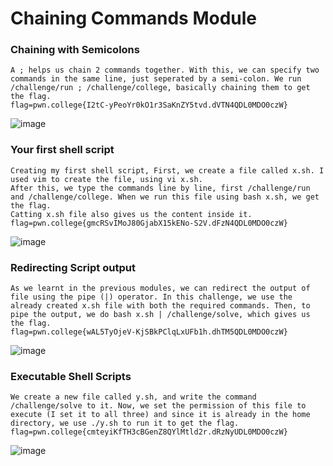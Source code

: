 # Chaining Commands Module
### Chaining with Semicolons
```
A ; helps us chain 2 commands together. With this, we can specify two commands in the same line, just seperated by a semi-colon. We run /challenge/run ; /challenge/college, basically chaining them to get the flag. 
flag=pwn.college{I2tC-yPeoYr0kO1r3SaKnZY5tvd.dVTN4QDL0MDO0czW}
```
![image](https://github.com/user-attachments/assets/a47f9007-4053-4b41-8ae3-9cc28a55ddff)

### Your first shell script 
```
Creating my first shell script, First, we create a file called x.sh. I used vim to create the file, using vi x.sh.
After this, we type the commands line by line, first /challenge/run and /challenge/college. When we run this file using bash x.sh, we get the flag. 
Catting x.sh file also gives us the content inside it. 
flag=pwn.college{gmcRSvIMoJ80GjabX15kENo-S2V.dFzN4QDL0MDO0czW}
```
![image](https://github.com/user-attachments/assets/37339fb9-dbf8-4b70-b225-9d27df17ebe3)

### Redirecting Script output 
```
As we learnt in the previous modules, we can redirect the output of file using the pipe (|) operator. In this challenge, we use the already created x.sh file with both the required commands. Then, to pipe the output, we do bash x.sh | /challenge/solve, which gives us the flag. 
flag=pwn.college{wAL5TyOjeV-KjSBkPClqLxUFb1h.dhTM5QDL0MDO0czW}
```
![image](https://github.com/user-attachments/assets/58cd5be4-d51e-4327-a7de-48648478683e)

### Executable Shell Scripts 
```
We create a new file called y.sh, and write the command /challenge/solve to it. Now, we set the permission of this file to execute (I set it to all three) and since it is already in the home directory, we use ./y.sh to run it to get the flag. 
flag=pwn.college{cmteyiKfTH3cBGenZ8QYlMtld2r.dRzNyUDL0MDO0czW}
```
![image](https://github.com/user-attachments/assets/58cd5be4-d51e-4327-a7de-48648478683e)



